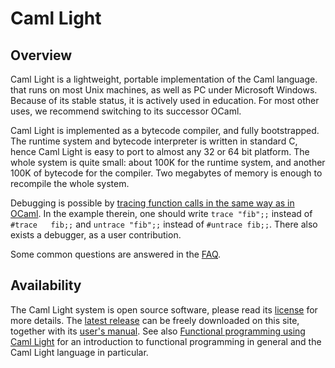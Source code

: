 Caml Light
==========

Overview
--------

Caml Light is a lightweight, portable implementation of the Caml language. that runs on most Unix machines, as well as PC under Microsoft Windows. Because of its stable status, it is actively used in education. For most other uses, we recommend switching to its successor OCaml.

Caml Light is implemented as a bytecode compiler, and fully bootstrapped. The runtime system and bytecode interpreter is written in standard C, hence Caml Light is easy to port to almost any 32 or 64 bit platform. The whole system is quite small: about 100K for the runtime system, and another 100K of bytecode for the compiler. Two megabytes of memory is enough to recompile the whole system.

Debugging is possible by [tracing function calls in the same way as in OCaml](../debug.html). In the example therein, one should write `trace "fib";;` instead of `#trace   fib;;` and `untrace "fib";;` instead of `#untrace fib;;`. There also exists a debugger, as a user contribution.

Some common questions are answered in the [FAQ](faq.html).

Availability
------------

The Caml Light system is open source software, please read its [license](license.html) for more details. The [latest release](releases/) can be freely downloaded on this site, together with its [user's manual](http://caml.inria.fr/pub/docs/manual-caml-light/). See also [Functional programming using Caml Light](http://caml.inria.fr/pub/docs/fpcl/index.html) for an introduction to functional programming in general and the Caml Light language in particular.
